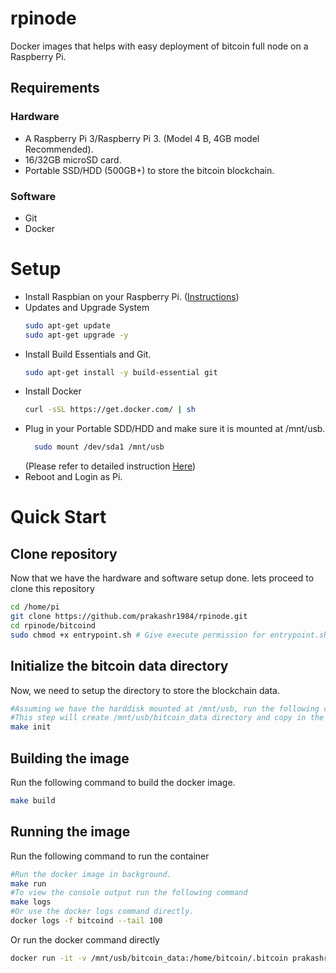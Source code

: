 # rpinode

Docker images that helps with easy deployment of bitcoin full node on a Raspberry Pi.

## Requirements

### Hardware
* A Raspberry Pi 3/Raspberry Pi 3. (Model 4 B, 4GB model Recommended).
* 16/32GB microSD card.
* Portable SSD/HDD (500GB+) to store the bitcoin blockchain.

### Software
* Git
* Docker

# Setup

- Install Raspbian on your Raspberry Pi. ([Instructions](https://www.google.com))
- Updates and Upgrade System
    ```sh
    sudo apt-get update
    sudo apt-get upgrade -y
    ```
- Install Build Essentials and Git.
    ```sh
    sudo apt-get install -y build-essential git
    ```
- Install Docker
    ```sh
    curl -sSL https://get.docker.com/ | sh
    ```
- Plug in your Portable SDD/HDD and make sure it is mounted at /mnt/usb.
  ```sh
    sudo mount /dev/sda1 /mnt/usb
  ```
  (Please refer to detailed instruction [Here](https://www.raspberrypi.org/documentation/configuration/external-storage.md))
- Reboot and Login as Pi.

# Quick Start

## Clone repository
Now that we have the hardware and software setup done. lets proceed to clone this repository
```bash
cd /home/pi
git clone https://github.com/prakashr1984/rpinode.git
cd rpinode/bitcoind
sudo chmod +x entrypoint.sh # Give execute permission for entrypoint.sh
```

## Initialize the bitcoin data directory
Now, we need to setup the directory to store the blockchain data.
```bash
#Assuming we have the harddisk mounted at /mnt/usb, run the following command
#This step will create /mnt/usb/bitcoin_data directory and copy in the bitcoin.conf file.
make init
```

## Building the image
Run the following command to build the docker image.
```bash
make build
```

## Running the image
Run the following command to run the container
```bash
#Run the docker image in background.
make run
#To view the console output run the following command
make logs  
#Or use the docker logs command directly.
docker logs -f bitcoind --tail 100
```
Or run the docker command directly
```bash
docker run -it -v /mnt/usb/bitcoin_data:/home/bitcoin/.bitcoin prakashr1984/bitcoind 
```